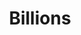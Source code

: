 ---
title: Billions
crosslinks:
- livven
- SquaredCircle
- FuckChuck
- autotldr
- television
- pics
- StarWars
- finance
- SRS
- investing
- MGTOW
- Nootropics
---